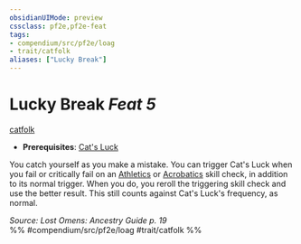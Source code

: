 ```yaml
---
obsidianUIMode: preview
cssclass: pf2e,pf2e-feat
tags:
- compendium/src/pf2e/loag
- trait/catfolk
aliases: ["Lucky Break"]
---
```

# Lucky Break  *Feat 5*  
[catfolk](rules/traits/catfolk-b1.md)  

- **Prerequisites**: [Cat's Luck](compendium/feats/cats-luck-apg.md)

You catch yourself as you make a mistake. You can trigger Cat's Luck when you fail or critically fail on an [Athletics](compendium/skills.md#Athletics) or [Acrobatics](compendium/skills.md#Acrobatics) skill check, in addition to its normal trigger. When you do, you reroll the triggering skill check and use the better result. This still counts against Cat's Luck's frequency, as normal.

*Source: Lost Omens: Ancestry Guide p. 19*  
%% #compendium/src/pf2e/loag #trait/catfolk %%